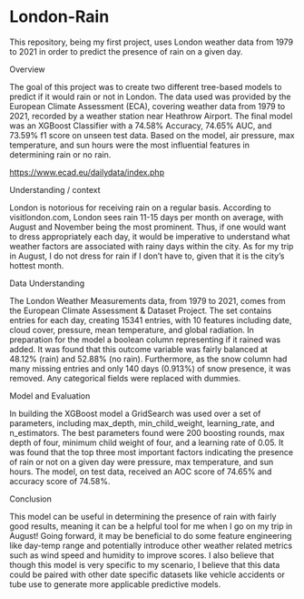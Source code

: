 # London-Rain
This repository, being my first project, uses London weather data from 1979 to 2021 in order to predict the presence of rain on a given day. 


Overview 

The goal of this project was to create two different tree-based models to predict if it would rain or not in London. The data used was provided by the European Climate Assessment (ECA), covering weather data from 1979 to 2021, recorded by a weather station near Heathrow Airport. The final model was an XGBoost Classifier with a 74.58% Accuracy, 74.65% AUC, and 73.59% f1 score on unseen test data. Based on the model, air pressure, max temperature, and sun hours were the most influential features in determining rain or no rain. 

https://www.ecad.eu/dailydata/index.php

Understanding / context 

London is notorious for receiving rain on a regular basis. According to visitlondon.com, London sees rain 11-15 days per month on average, with August and November being the most prominent. Thus, if one would want to dress appropriately each day, it would be imperative to understand what weather factors are associated with rainy days within the city. As for my trip in August, I do not dress for rain if I don’t have to, given that it is the city’s hottest month. 

Data Understanding 

The London Weather Measurements data, from 1979 to 2021, comes from the European Climate Assessment & Dataset Project. The set contains entries for each day, creating 15341 entries, with 10 features including date, cloud cover, pressure, mean temperature, and global radiation. In preparation for the model a boolean column representing if it rained was added. It was found that this outcome variable was fairly balanced at 48.12% (rain) and 52.88% (no rain). Furthermore, as the snow column had many missing entries and only 140 days (0.913%) of snow presence, it was removed. Any categorical fields were replaced with dummies. 

Model and Evaluation 

In building the XGBoost model a GridSearch was used over a set of parameters, including max_depth, min_child_weight, learning_rate, and n_estimators. The best parameters found were 200 boosting rounds, max depth of four, minimum child weight of four, and a learning rate of 0.05. It was found that the top three most important factors indicating the presence of rain or not on a given day were pressure, max temperature, and sun hours. The model, on test data, received an AOC score of 74.65% and accuracy score of 74.58%. 

Conclusion 

This model can be useful in determining the presence of rain with fairly good results, meaning it can be a helpful tool for me when I go on my trip in August! Going forward, it may be beneficial to do some feature engineering like day-temp range and potentially introduce other weather related metrics such as wind speed and humidity to improve scores. I also believe that though this model is very specific to my scenario, I believe that this data could be paired with other date specific datasets like vehicle accidents or tube use to generate more applicable predictive models. 
